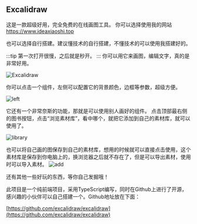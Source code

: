 ## Excalidraw
这是一款超级好用，完全免费的在线画图工具。
你可以选择使用我的网站 https://www.ideaxiaoshi.top

也可以选择自行搭建。建议懂技术的自行搭建，不懂技术的可以使用我搭建好的。

:::tip
第一次打开很慢，之后就是秒开。
:::
你可以用它来画图，编辑文字，真的是非常好用。

![Excalidraw](https://cdn.jsdelivr.net/gh/CoderSJX/nullpointer@master/static/images/draw1.png)

你可以点击一个组件，左侧可以配置它的背景颜色，边框等参数，超级方便。

![left](https://cdn.jsdelivr.net/gh/CoderSJX/nullpointer@master/static/images/draw4.png)



它还有一个非常奈斯的功能，那就是可以使用别人画好的组件。
点击顶部最右侧的图书按钮，点击“浏览素材库”，看中哪个，就把它添加到自己的素材库，就可以使用了。

![library](https://cdn.jsdelivr.net/gh/CoderSJX/nullpointer@master/static/images/draw2.png)

也可以将自己画的图保存到自己的素材库，想用的时候就可以直接点击使用，这个素材库是保存到你电脑上的，换浏览器之后就不存在了，但是可以导出素材，使用时可以导入素材。
![add](https://cdn.jsdelivr.net/gh/CoderSJX/nullpointer@master/static/images/draw3.png)

还有其他一些好玩的东西，等你自己发掘哦！

此项目是一个纯前端项目，采用TypeScript编写，同时在Github上进行了开源，感兴趣的小伙伴可以自己搭建一个。Github地址放在下面：


[https://github.com/excalidraw/excalidraw](https://github.com/excalidraw/excalidraw)



